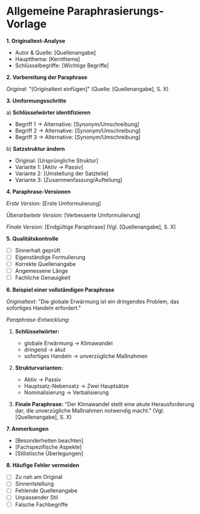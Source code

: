 # Allgemeine Paraphrasierungs-Vorlage

**1. Originaltext-Analyse**
- Autor & Quelle: [Quellenangabe]
- Hauptthema: [Kernthema]
- Schlüsselbegriffe: [Wichtige Begriffe]

**2. Vorbereitung der Paraphrase**

*Original:*
"[Originaltext einfügen]"
(Quelle: [Quellenangabe], S. X)

**3. Umformungsschritte**

a) **Schlüsselwörter identifizieren**
- Begriff 1 → Alternative: [Synonym/Umschreibung]
- Begriff 2 → Alternative: [Synonym/Umschreibung]
- Begriff 3 → Alternative: [Synonym/Umschreibung]

b) **Satzstruktur ändern**
- Original: [Ursprüngliche Struktur]
- Variante 1: [Aktiv → Passiv]
- Variante 2: [Umstellung der Satzteile]
- Variante 3: [Zusammenfassung/Aufteilung]

**4. Paraphrase-Versionen**

*Erste Version:*
[Erste Umformulierung]

*Überarbeitete Version:*
[Verbesserte Umformulierung]

*Finale Version:*
[Endgültige Paraphrase]
(Vgl. [Quellenangabe], S. X)

**5. Qualitätskontrolle**

- [ ] Sinnerhalt geprüft
- [ ] Eigenständige Formulierung
- [ ] Korrekte Quellenangabe
- [ ] Angemessene Länge
- [ ] Fachliche Genauigkeit

**6. Beispiel einer vollständigen Paraphrase**

*Originaltext:*
"Die globale Erwärmung ist ein dringendes Problem, das sofortiges Handeln erfordert."

*Paraphrase-Entwicklung:*

1. **Schlüsselwörter:**
   - globale Erwärmung → Klimawandel
   - dringend → akut
   - sofortiges Handeln → unverzügliche Maßnahmen

2. **Strukturvarianten:**
   - Aktiv → Passiv
   - Hauptsatz-Nebensatz → Zwei Hauptsätze
   - Nominalisierung → Verbalisierung

3. **Finale Paraphrase:**
"Der Klimawandel stellt eine akute Herausforderung dar, die unverzügliche Maßnahmen notwendig macht."
(Vgl. [Quellenangabe], S. X)

**7. Anmerkungen**
- [Besonderheiten beachten]
- [Fachspezifische Aspekte]
- [Stilistische Überlegungen]

**8. Häufige Fehler vermeiden**
- [ ] Zu nah am Original
- [ ] Sinnentstellung
- [ ] Fehlende Quellenangabe
- [ ] Unpassender Stil
- [ ] Falsche Fachbegriffe
